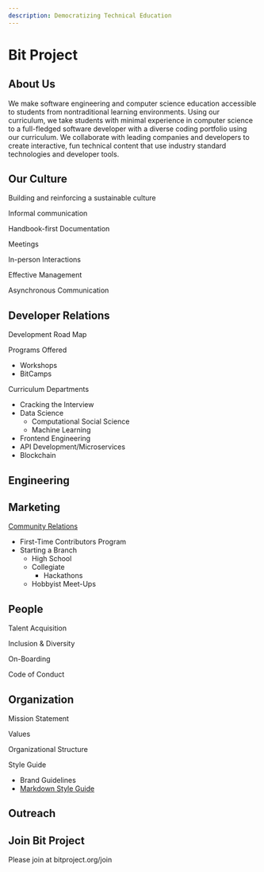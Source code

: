 ```yaml
---
description: Democratizing Technical Education
---
```


# Bit Project

## About Us

We make software engineering and computer science education accessible to students from nontraditional learning environments. Using our curriculum, we take students with minimal experience in computer science to a full-fledged software developer with a diverse coding portfolio using our curriculum. We collaborate with leading companies and developers to create interactive, fun technical content that use industry standard technologies and developer tools.

## Our Culture

Building and reinforcing a sustainable culture

Informal communication

Handbook-first Documentation

Meetings

In-person Interactions

Effective Management

Asynchronous Communication

## Developer Relations

Development Road Map

Programs Offered

* Workshops
* BitCamps

Curriculum Departments

* Cracking the Interview
* Data Science
  * Computational Social Science
  * Machine Learning
* Frontend Engineering
* API Development/Microservices 
* Blockchain



## Engineering



## Marketing

[Community Relations](marketing/community-relations.md)

* First-Time Contributors Program
* Starting a Branch
  * High School 
  * Collegiate
    * Hackathons
  * Hobbyist Meet-Ups

## People

Talent Acquisition

Inclusion & Diversity

On-Boarding

Code of Conduct

## Organization

Mission Statement

Values

Organizational Structure

Style Guide

* Brand Guidelines
* [Markdown Style Guide](marketing/markdown-style-guide.md)

## Outreach

## Join Bit Project

Please join at bitproject.org/join

